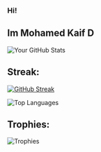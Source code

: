 
### Hi! 
## Im Mohamed Kaif D

![Your GitHub Stats](https://github-readme-stats.vercel.app/api?username=Mohamedkaif10&show_icons=true&theme=radical)

## Streak:
[![GitHub Streak](https://streak-stats.demolab.com/?user=Mohamedkaif10&theme=dark)](https://git.io/streak-stats)

![Top Languages](https://github-readme-stats.vercel.app/api/top-langs/?username=Mohamedkaif10&layout=compact&theme=radical)

## Trophies:
![Trophies](https://github-profile-trophy.vercel.app/?username=Mohamedkaif10&theme=radical)



